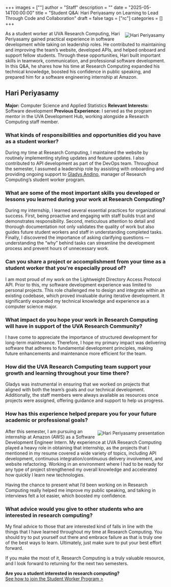 +++
images = [""]
author = "Staff"
description = ""
date = "2025-05-14T00:00:00"
title = "Student Q&A: Hari Periyasamy on Learning to Lead Through Code and Collaboration"
draft = false
tags = ["rc"]
categories = []
+++

<img src="/images/2025-students/hari-1.png" alt="Hari Periyasamy" style="max-width:50%;margin:5px;float:right;">

As a student worker at UVA Research Computing, Hari Periyasamy gained practical experience in software development while taking on leadership roles. He contributed to maintaining and improving the team’s website, developed APIs, and helped onboard and support fellow students. Through these opportunities, Hari built important skills in teamwork, communication, and professional software development. In this Q&A, he shares how his time at Research Computing expanded his technical knowledge, boosted his confidence in public speaking, and prepared him for a software engineering internship at Amazon.

## Hari Periyasamy 
__Major:__ Computer Science and Applied Statistics 
__Relevant Interests:__ Software development 
__Previous Experience:__ I served as the program mentor in the UVA Development Hub, working alongside a Research Computing staff member. 

### What kinds of responsibilities and opportunities did you have as a student worker? 

During my time at Research Computing, I maintained the website by routinely implementing styling updates and feature updates. I also contributed to API development as part of the DevOps team. Throughout the semester, I assumed a leadership role by assisting with onboarding and providing ongoing support to [Gladys Andino](https://www.rc.virginia.edu/about/people/andino/), manager of Research Computing’s student worker program. 

### What are some of the most important skills you developed or lessons you learned during your work at Research Computing? 

During my internship, I learned several essential practices for organizational success. First, being proactive and engaging with staff builds trust and demonstrates responsibility. Second, meticulous attention to detail and thorough documentation not only validates the quality of work but also guides future student workers and staff in understanding completed tasks. Finally, I discovered the importance of asking clarifying questions — understanding the “why” behind tasks can streamline the development process and prevent hours of unnecessary work. 

### Can you share a project or accomplishment from your time as a student worker that you're especially proud of? 

I am most proud of my work on the Lightweight Directory Access Protocol API. Prior to this, my software development experience was limited to personal projects. This role challenged me to design and integrate within an existing codebase, which proved invaluable during iterative development. It significantly expanded my technical knowledge and experience as a computer science major. 

### What impact do you hope your work in Research Computing will have in support of the UVA Research Community? 

I have come to appreciate the importance of structured development for long-term maintenance. Therefore, I hope my primary impact was delivering software that adheres to fundamental development principles, making future enhancements and maintenance more efficient for the team.  

### How did the UVA Research Computing team support your growth and learning throughout your time there? 

Gladys was instrumental in ensuring that we worked on projects that aligned with both the team’s goals and our technical development. Additionally, the staff members were always available as resources once projects were assigned, offering guidance and support to help us progress. 

### How has this experience helped prepare you for your future academic or professional goals? 

<img src="/images/2025-students/hari-2.png" alt="Hari Periyasamy presentation" style="max-width:50%;margin:5px;float:right;">

After this semester, I am pursuing an internship at Amazon (AWS) as a Software Development Engineer Intern. My experience at UVA Research Computing played a heavy role in obtaining that internship, as the projects that I mentioned in my resume covered a wide variety of topics, including API development, continuous integration/continuous delivery involvement, and website refactoring. Working in an environment where I had to be ready for any type of project strengthened my overall knowledge and accelerated how quickly I learn new technologies.

Having the chance to present what I’d been working on in Research Computing really helped me improve my public speaking, and talking in interviews felt a lot easier, which boosted my confidence.  

### What advice would you give to other students who are interested in research computing? 

My final advice to those that are interested kind of falls in line with the things that I have learned throughout my time at Research Computing. You should try to put yourself out there and embrace failure as that is truly one of the best ways to learn. Ultimately, just make sure to put your best effort forward.  

If you make the most of it, Research Computing is a truly valuable resource, and I look forward to returning for the next two semesters. 

__Are you a student interested in research computing?__  
[See how to join the Student Worker Program >](https://www.rc.virginia.edu/about/students/)